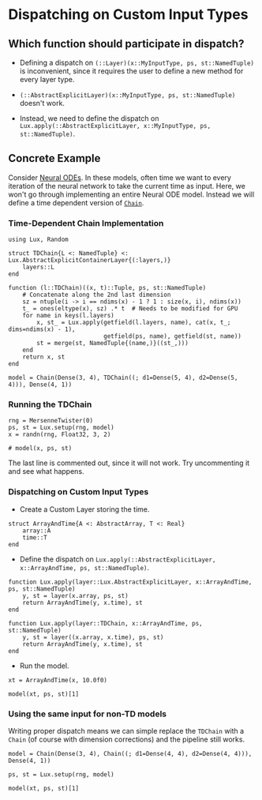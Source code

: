# Dispatching on Custom Input Types

## Which function should participate in dispatch?

  * Defining a dispatch on `(::Layer)(x::MyInputType, ps, st::NamedTuple)` is inconvenient, since it requires the user to define a new method for every layer type.

  * `(::AbstractExplicitLayer)(x::MyInputType, ps, st::NamedTuple)` doesn't work.

  * Instead, we need to define the dispatch on `Lux.apply(::AbstractExplicitLayer, x::MyInputType, ps, st::NamedTuple)`.

## Concrete Example

Consider [Neural ODEs](https://implicit-layers-tutorial.org/neural_odes/). In these models,
often time we want to every iteration of the neural network to take the current time as
input. Here, we won't go through implementing an entire Neural ODE model. Instead we will
define a time dependent version of [`Chain`](@ref).

### Time-Dependent Chain Implementation

```@example dispatch
using Lux, Random

struct TDChain{L <: NamedTuple} <: Lux.AbstractExplicitContainerLayer{(:layers,)}
    layers::L
end

function (l::TDChain)((x, t)::Tuple, ps, st::NamedTuple)
    # Concatenate along the 2nd last dimension
    sz = ntuple(i -> i == ndims(x) - 1 ? 1 : size(x, i), ndims(x))
    t_ = ones(eltype(x), sz) .* t  # Needs to be modified for GPU
    for name in keys(l.layers)
        x, st_ = Lux.apply(getfield(l.layers, name), cat(x, t_; dims=ndims(x) - 1),
                           getfield(ps, name), getfield(st, name))
        st = merge(st, NamedTuple{(name,)}((st_,)))
    end
    return x, st
end

model = Chain(Dense(3, 4), TDChain((; d1=Dense(5, 4), d2=Dense(5, 4))), Dense(4, 1))
```

### Running the TDChain

```@example dispatch
rng = MersenneTwister(0)
ps, st = Lux.setup(rng, model)
x = randn(rng, Float32, 3, 2)

# model(x, ps, st)
```

The last line is commented out, since it will not work. Try uncommenting it and see what
happens.

### Dispatching on Custom Input Types

  * Create a Custom Layer storing the time.

```@example dispatch
struct ArrayAndTime{A <: AbstractArray, T <: Real}
    array::A
    time::T
end
```

  * Define the dispatch on
    `Lux.apply(::AbstractExplicitLayer, x::ArrayAndTime, ps, st::NamedTuple)`.

```@example dispatch
function Lux.apply(layer::Lux.AbstractExplicitLayer, x::ArrayAndTime, ps, st::NamedTuple)
    y, st = layer(x.array, ps, st)
    return ArrayAndTime(y, x.time), st
end

function Lux.apply(layer::TDChain, x::ArrayAndTime, ps, st::NamedTuple)
    y, st = layer((x.array, x.time), ps, st)
    return ArrayAndTime(y, x.time), st
end
```

  * Run the model.

```@example dispatch
xt = ArrayAndTime(x, 10.0f0)

model(xt, ps, st)[1]
```

### Using the same input for non-TD models

Writing proper dispatch means we can simple replace the `TDChain` with a `Chain` (of course
with dimension corrections) and the pipeline still works.

```@example dispatch
model = Chain(Dense(3, 4), Chain((; d1=Dense(4, 4), d2=Dense(4, 4))), Dense(4, 1))

ps, st = Lux.setup(rng, model)

model(xt, ps, st)[1]
```
